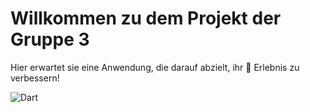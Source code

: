 # **Willkommen zu dem Projekt der Gruppe 3**

Hier erwartet sie eine Anwendung, die darauf abzielt, ihr :dart: Erlebnis zu verbessern!

![Dart](https://github.com/user-attachments/assets/a519d25f-1430-44da-9279-8e01471de61d)
